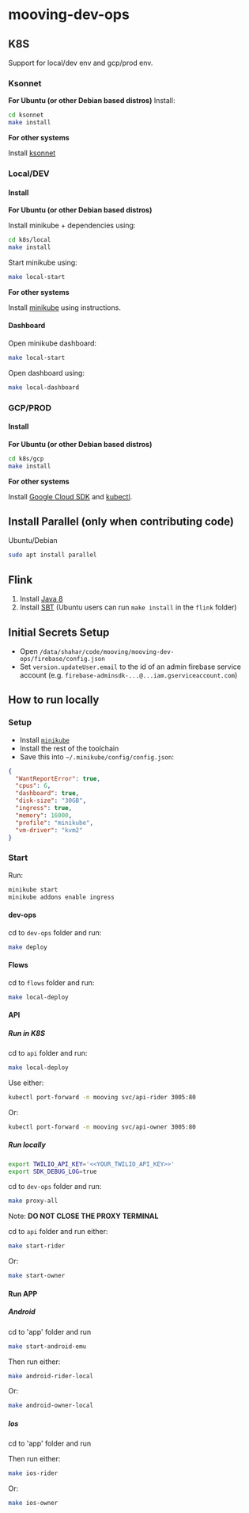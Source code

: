 # mooving-dev-ops

## K8S

Support for local/dev env and gcp/prod env.

### Ksonnet

**For Ubuntu (or other Debian based distros)**
Install:

```bash
cd ksonnet
make install
```

**For other systems**

Install [ksonnet](https://ksonnet.io/)

### Local/DEV

#### Install

**For Ubuntu (or other Debian based distros)**

Install minikube + dependencies using:

```bash
cd k8s/local
make install
```

Start minikube using:

```bash
make local-start
```

**For other systems**

Install [minikube](https://kubernetes.io/docs/tasks/tools/install-minikube/) using instructions.

#### Dashboard

Open minikube dashboard:

```bash
make local-start
```

Open dashboard using:

```bash
make local-dashboard
```

### GCP/PROD

#### Install

**For Ubuntu (or other Debian based distros)**

```bash
cd k8s/gcp
make install
```

**For other systems**

Install [Google Cloud SDK](https://cloud.google.com/sdk/) and
[kubectl](https://kubernetes.io/docs/tasks/tools/install-kubectl/#install-kubectl).

## Install Parallel (only when contributing code)

Ubuntu/Debian

```bash
sudo apt install parallel
```

## Flink

1. Install [Java 8](https://openjdk.java.net/install/)
1. Install [SBT](https://www.scala-sbt.org/) (Ubuntu users can run `make install` in the `flink` folder)

## Initial Secrets Setup

- Open `/data/shahar/code/mooving/mooving-dev-ops/firebase/config.json`
- Set `version.updateUser.email` to the id of an admin firebase service account (e.g. `firebase-adminsdk-...@...iam.gserviceaccount.com`)

## How to run locally

### Setup

- Install [`minikube`](https://kubernetes.io/docs/tasks/tools/install-minikube/)
- Install the rest of the toolchain
- Save this into `~/.minikube/config/config.json`:

```json
{
  "WantReportError": true,
  "cpus": 6,
  "dashboard": true,
  "disk-size": "30GB",
  "ingress": true,
  "memory": 16000,
  "profile": "minikube",
  "vm-driver": "kvm2"
}
```

### Start

Run:

```bash
minikube start
minikube addons enable ingress
```

#### dev-ops

cd to `dev-ops` folder and run:

```bash
make deploy
```

#### Flows

cd to `flows` folder and run:

```bash
make local-deploy
```

#### API

##### Run in K8S

cd to `api` folder and run:

```bash
make local-deploy
```

Use either:

```bash
kubectl port-forward -n mooving svc/api-rider 3005:80
```

Or:

```bash
kubectl port-forward -n mooving svc/api-owner 3005:80
```

##### Run locally

```bash
export TWILIO_API_KEY='<<YOUR_TWILIO_API_KEY>>'
export SDK_DEBUG_LOG=true
```

cd to `dev-ops` folder and run:

```bash
make proxy-all
```

Note: **DO NOT CLOSE THE PROXY TERMINAL**

cd to `api` folder and run either:

```bash
make start-rider
```

Or:

```bash
make start-owner
```

#### Run APP

##### Android

cd to 'app' folder and run

```bash
make start-android-emu
```

Then run either:

```bash
make android-rider-local
```

Or:

```bash
make android-owner-local
```

##### Ios

cd to 'app' folder and run

Then run either:

```bash
make ios-rider
```

Or:

```bash
make ios-owner
```
